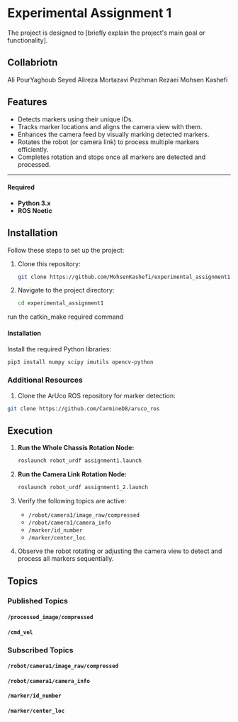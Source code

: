 # Experimental Assignment 1

 The project is designed to [briefly explain the project's main goal or functionality].

## Collabriotn
Ali PourYaghoub
Seyed Alireza Mortazavi
Pezhman Rezaei
Mohsen Kashefi

## Features
- Detects markers using their unique IDs.
- Tracks marker locations and aligns the camera view with them.
- Enhances the camera feed by visually marking detected markers.
- Rotates the robot (or camera link) to process multiple markers efficiently.
- Completes rotation and stops once all markers are detected and processed.

---

#### Required
- **Python 3.x**
- **ROS Noetic**


## Installation

Follow these steps to set up the project:

1. Clone this repository:
   ```bash
   git clone https://github.com/MohsenKashefi/experimental_assignment1.git
   ```

2. Navigate to the project directory:
   ```bash
   cd experimental_assignment1
   ```
run the catkin_make required command
   

#### Installation

Install the required Python libraries:
```bash
pip3 install numpy scipy imutils opencv-python
```

### Additional Resources

1. Clone the ArUco ROS repository for marker detection:
```bash
git clone https://github.com/CarmineD8/aruco_ros
```


## Execution

1. **Run the Whole Chassis Rotation Node:**
   ```bash
   roslaunch robot_urdf assignment1.launch
   ```

2. **Run the Camera Link Rotation Node:**
   ```bash
   roslaunch robot_urdf assignment1_2.launch
   ```
   
3. Verify the following topics are active:

   - `/robot/camera1/image_raw/compressed`
   - `/robot/camera1/camera_info`
   - `/marker/id_number`
   - `/marker/center_loc`

4. Observe the robot rotating or adjusting the camera view to detect and process all markers sequentially.

## Topics

### Published Topics

#### `/processed_image/compressed`
#### `/cmd_vel`


### Subscribed Topics

#### `/robot/camera1/image_raw/compressed`
#### `/robot/camera1/camera_info`
#### `/marker/id_number`
#### `/marker/center_loc`







